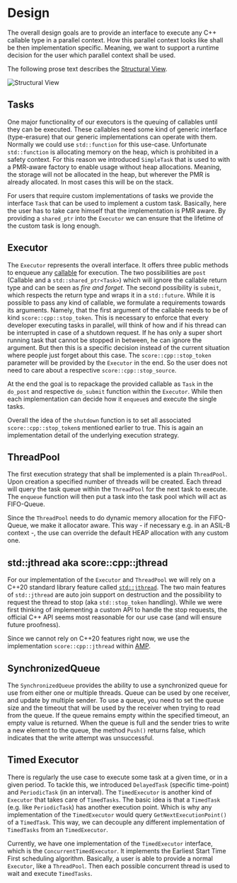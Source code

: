 # Design

The overall design goals are to provide an interface to execute
any C++ callable type in a parallel context. How this parallel context
looks like shall be then implementation specific. Meaning, we want to support
a runtime decision for the user which parallel context shall be used.

The following prose text describes the [Structural View](./structural_view.uxf).

![Structural View](https://www.plantuml.com/plantuml/proxy?src=https://raw.githubusercontent.com/swh/ddad_score/concurrency/design/structural_view.uxf)

## Tasks

One major functionality of our executors is the queuing of callables until they can be executed.
These callables need some kind of generic interface (type-erasure) that our generic
implementations can operate with them. Normally we could use `std::function` for this use-case.
Unfortunate `std::function` is allocating memory on the heap, which is prohibited in a safety context.
For this reason we introduced `SimpleTask` that is used to with a PMR-aware factory to enable usage without
heap allocations. Meaning, the storage will not be allocated in the heap, but wherever
the PMR is already allocated. In most cases this will be on the stack.

For users that require custom implementations of tasks we provide the interface `Task` that can be used to implement a
custom task. Basically, here the user has to take care himself that the implementation is PMR aware. By providing a
`shared_ptr` into the `Executor` we can ensure that the lifetime of the custom task is long enough.

## Executor

The `Executor` represents the overall interface. It offers three public methods to enqueue any
[callable](https://en.cppreference.com/w/cpp/named_req/Callable) for execution. The two
possibilities are `post` (Callable and a `std::shared_ptr<Task>`) which will ignore the callable return type and
can be seen as _fire and forget_.
The second possibility is `submit`, which respects the return type and wraps it in a `std::future`.
While it is possible to pass any kind of callable, we formulate a requirements towards its arguments.
Namely, that the first argument of the callable needs to be of kind `score::cpp::stop_token`. This is necessary
to enforce that every developer executing tasks in parallel, will think of how and if his thread
can be interrupted in case of a shutdown request. If he has only a super short running task that
cannot be stopped in between, he can ignore the argument. But then this is a specific decision instead
of the current situation where people just forget about this case. The `score::cpp::stop_token` parameter
will be provided by the `Executor` in the end. So the user does not need to care about a
respective `score::cpp::stop_source`.

At the end the goal is to repackage the provided callable as `Task` in the `do_post` and respective
`do_submit` function within the `Executor`. While then each implementation can decide how
it `enqueue`s and execute the single tasks.

Overall the idea of the `shutdown` function is to set all associated `score::cpp::stop_token`s mentioned
earlier to true. This is again an implementation detail of the underlying execution strategy.

## ThreadPool

The first execution strategy that shall be implemented is a plain `ThreadPool`. Upon creation
a specified number of threads will be created. Each thread will query the task queue within
the `ThreadPool` for the next task to execute.
The `enqueue` function will then put a task into the task pool which will act as FIFO-Queue.

Since the `ThreadPool` needs to do dynamic memory allocation for the FIFO-Queue, we make it
allocator aware. This way - if necessary e.g. in an ASIL-B context -, the use can override the default
HEAP allocation with any custom one.

## std::jthread aka score::cpp::jthread

For our implementation of the `Executor` and `ThreadPool` we will rely on a C++20 standard library feature
called [`std::jthread`](https://en.cppreference.com/w/cpp/thread/jthread).
The two main features of `std::jthread` are auto join support on destruction and the possibility to
request the thread to stop (aka `std::stop_token` handling). While we were first thinking of
implementing a custom API to handle the stop requests, the official C++ API seems most reasonable for
our use case (and will ensure future proofness).

Since we cannot rely on C++20 features right now, we use the implementation `score::cpp::jthread` within
[AMP](broken_link_g/swh/amp).

## SynchronizedQueue

The `SynchronizedQueue` provides the ability to use a synchronized queue for use from either one or multiple threads.
Queue can be used by one receiver, and update by multiple sender.
To use a queue, you need to set the queue size and the timeout that will be used by the receiver
when trying to read from the queue. If the queue remains empty within the specified timeout, an empty value is returned.
When the queue is full and the sender tries to write a new element to the queue,
the method `Push()` returns false, which indicates that the write attempt was unsuccessful.

## Timed Executor

There is regularly the use case to execute some task at a given time, or in a given period. To tackle this, we
introduced `DelayedTask` (specific time-point) and `PeriodicTask` (in an interval).
The `TimedExecutor` is another kind of `Executor` that takes care of `TimedTasks`. The basic idea is that a
`TimedTask` (e.g. like `PeriodicTask`) has another execution point. Which is why any implementation of the
`TimedExecutor` would query `GetNextExecutionPoint()` of a `TimedTask`. This way, we can decouple any different
implementation of `TimedTasks` from an `TimedExecutor`.

Currently, we have one implementation of the `TimedExecutor` interface, which is the `ConcurrentTimedExecutor`.
It implements the Earliest Start Time First scheduling algorithm. Basically, a user is able to provide a normal
`Executor`, like a `ThreadPool`. Then each possible concurrent thread is used to wait and execute `TimedTasks`.
